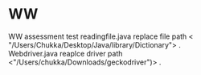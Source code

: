 # WW
WW assessment test
 readingfile.java replace file path < "/Users/Chukka/Desktop/Java/library/Dictionary"> .  
 Webdriver.java reaplce driver path <"/Users/chukka/Downloads/geckodriver")> . 
